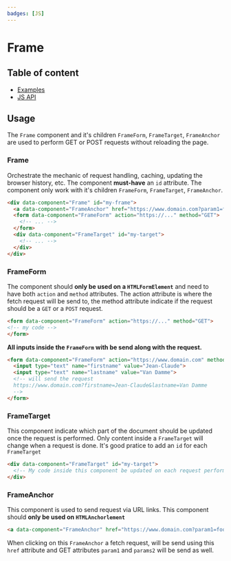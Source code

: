 ```yaml
---
badges: [JS]
---
```


# Frame <Badges :texts="$frontmatter.badges" />

## Table of content

- [Examples](./examples)
- [JS API](./js-api)

## Usage
The `Frame` component and it's children `FrameForm`, `FrameTarget`, `FrameAnchor` are used to perform GET or POST requests without reloading the page.

### Frame
Orchestrate the mechanic of request handling, caching, updating the browser history, etc.
The component **must-have** an `id` attribute. The component only work with it's children `FrameForm`, `FrameTarget`, `FrameAnchor`.

```html
<div data-component="Frame" id="my-frame">
  <a data-component="FrameAnchor" href="https://www.domain.com?param1=foo&param2=bar">My foo bar link</a>
  <form data-component="FrameForm" action="https://..." method="GET">
    <!-- ... -->
  </form>
  <div data-component="FrameTarget" id="my-target">
    <!-- ... -->
  </div>
</div>
```

### FrameForm
The component should **only be used on a `HTMLFormElement`** and need to have both `action` and `method` attributes.
The action attribute is where the fetch request will be send to, the method attribute indicate if the request should be a `GET` or a `POST` request.

```html
<form data-component="FrameForm" action="https://..." method="GET">
<!-- my code -->
</form>
```
**All inputs inside the `FrameForm` with be send along with the request.**

```html For GET
<form data-component="FrameForm" action="https://www.domain.com" method="GET">
  <input type="text" name="firstname" value="Jean-Claude">
  <input type="text" name="lastname" value="Van Damme">
  <!-- will send the request
  https://www.domain.com?firstname=Jean-Claude&lastname=Van Damme
  -->
</form>
```


### FrameTarget
This component indicate which part of the document should be updated once the request is performed. Only content inside a `FrameTarget` will change when a request is done.
It's good pratice to add an `id` for each `FrameTarget`
```html
<div data-component="FrameTarget" id="my-target">
  <!-- My code inside this component be updated on each request perform by the parent Frame component -->
</div>
```

### FrameAnchor
This component is used to send request via URL links.
This component should **only be used on `HTMLAnchorlement`**

```html
<a data-component="FrameAnchor" href="https://www.domain.com?param1=foo&param2=bar">My foo bar link</a>
```

When clicking on this `FrameAnchor` a fetch request, will be send using this `href` attribute and GET attributes `param1` and `params2` will be send as well.
